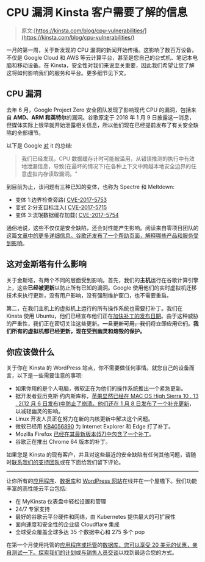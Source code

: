 # CPU 漏洞 Kinsta 客户需要了解的信息

> 原文:[https://kinsta.com/blog/cpu-vulnerabilities/](https://kinsta.com/blog/cpu-vulnerabilities/)

一月的第一周，关于新发现的 CPU 漏洞的新闻开始传播。这影响了数百万设备，不仅是 Google Cloud 和 AWS 等云计算平台，甚至是您自己的台式机、笔记本电脑和移动设备。在 Kinsta，安全性对我们来说至关重要，因此我们希望让您了解这将如何影响我们的服务和平台。更多细节见下文。

## CPU 漏洞

去年 6 月，Google Project Zero 安全团队发现了影响现代 CPU 的漏洞，包括来自 **AMD、ARM 和英特尔**的漏洞。谷歌原定于 2018 年 1 月 9 日披露这一消息，但媒体实际上很早就开始泄露相关信息，所以他们现在已经提前发布了有关安全缺陷的全部细节。

以下是 Google [对](https://security.googleblog.com/2018/01/todays-cpu-vulnerability-what-you-need.html) it 的总结:

> 我们已经发现，CPU 数据缓存计时可能被滥用，从错误推测的执行中有效地泄漏信息，导致(在最坏的情况下)在各种上下文中跨越本地安全边界的任意虚拟内存读取漏洞。"

到目前为止，该问题有三种已知的变体，也称为 Spectre 和 Meltdown:

*   变体 1:边界检查旁路( [CVE-2017-5753](http://cve.mitre.org/cgi-bin/cvename.cgi?name=CVE-2017-5753)
*   变式 2:分支目标注入( [CVE-2017-5715](http://cve.mitre.org/cgi-bin/cvename.cgi?name=CVE-2017-5715)
*   变体 3:流氓数据缓存加载( [CVE-2017-5754](http://cve.mitre.org/cgi-bin/cvename.cgi?name=CVE-2017-5754)

通俗地说，这些不仅仅是安全缺陷，还会对性能产生影响。阅读来自零项目团队的这篇[文章中的更多详细信息。谷歌还发布了一个帮助页面，解释](https://googleprojectzero.blogspot.com/2018/01/reading-privileged-memory-with-side.html)[哪些产品和服务受到影响](https://support.google.com/faqs/answer/7622138)。

## 这对金斯塔有什么影响

关于金斯塔，有两个不同的层面受到影响。首先，我们的**主机**运行在谷歌计算引擎上，这些**已经被更新**以防止所有已知的漏洞。Google 使用他们的实时虚拟机迁移技术来执行更新，没有用户影响，没有强制维护窗口，也不需要重启。

第二，在我们主机上的虚拟机上运行的所有操作系统也需要打补丁。我们在 Kinsta 使用 Ubuntu，他们已经宣布他们正在[加快补丁的发布日期](https://wiki.ubuntu.com/SecurityTeam/KnowledgeBase/SpectreAndMeltdown)。由于这种威胁的严重性，我们正在密切关注这些更新。~~一旦更新可用，我们将立即应用它们~~。**我们所有的虚拟机都已经更新，现在受到幽灵和熔毁的保护。**

## 你应该做什么

关于你在 Kinsta 的 WordPress 站点，你不需要做任何事情。就您自己的设备而言，以下是一些需要注意的事项:

*   如果你用的是个人电脑，微软正在为他们的操作系统推出一个紧急更新。
*   据开发者亚历克斯·约内斯库称，[苹果显然已经在 MAC OS High Sierra 10 . 13 . 2(12 月 6 日发布)中防止了崩溃。他们还在 1 月 8 日发布了一个](https://twitter.com/aionescu/status/948609809540046849)[补充更新](https://support.apple.com/en-us/HT208397)，以减轻幽灵的影响。
*   Linux 开发人员正在努力在新的内核更新中解决这个问题。
*   微软已经用 [KB4056890](https://blogs.windows.com/msedgedev/2018/01/03/speculative-execution-mitigations-microsoft-edge-internet-explorer/#FdYxYwmOWVAdCZzr.97) 为 Internet Explorer 和 Edge 打了补丁。
*   Mozilla Firefox [已经在其最新版本(57)中包含了一个补丁](https://blog.mozilla.org/security/2018/01/03/mitigations-landing-new-class-timing-attack/)。
*   谷歌正在推出 Chrome 64 版本的补丁。

如果您是 Kinsta 的现有客户，并且对这些最近的安全缺陷有任何其他问题，请随时[联系我们的支持团队](https://kinsta.com/help/wordpress-support-ticket/)或在下面给我们留下评论。

* * *

让你所有的[应用程序](https://kinsta.com/application-hosting/)、[数据库](https://kinsta.com/database-hosting/)和 [WordPress 网站](https://kinsta.com/wordpress-hosting/)在线并在一个屋檐下。我们功能丰富的高性能云平台包括:

*   在 MyKinsta 仪表盘中轻松设置和管理
*   24/7 专家支持
*   最好的谷歌云平台硬件和网络，由 Kubernetes 提供最大的可扩展性
*   面向速度和安全性的企业级 Cloudflare 集成
*   全球受众覆盖全球多达 35 个数据中心和 275 多个 pop

在第一个月使用托管的[应用程序或托管](https://kinsta.com/application-hosting/)的[数据库，您可以享受 20 美元的优惠，亲自测试一下。探索我们的](https://kinsta.com/database-hosting/)[计划](https://kinsta.com/plans/)或[与销售人员交谈](https://kinsta.com/contact-us/)以找到最适合您的方式。